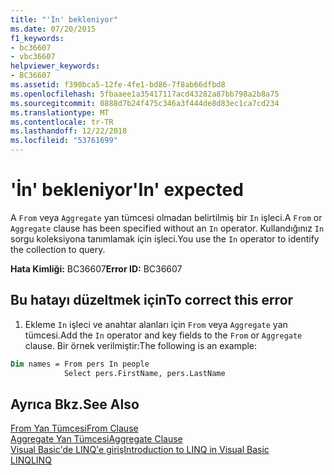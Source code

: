 ```yaml
---
title: "'İn' bekleniyor"
ms.date: 07/20/2015
f1_keywords:
- bc36607
- vbc36607
helpviewer_keywords:
- BC36607
ms.assetid: f390bca5-12fe-4fe1-bd86-7f8ab66dfbd8
ms.openlocfilehash: 5fbaaee1a35417117acd43282a87bb798a2b8a75
ms.sourcegitcommit: 0888d7b24f475c346a3f444de8d83ec1ca7cd234
ms.translationtype: MT
ms.contentlocale: tr-TR
ms.lasthandoff: 12/22/2018
ms.locfileid: "53761699"
---
```

# <a name="in-expected"></a><span data-ttu-id="29a64-102">'İn' bekleniyor</span><span class="sxs-lookup"><span data-stu-id="29a64-102">'In' expected</span></span>
<span data-ttu-id="29a64-103">A `From` veya `Aggregate` yan tümcesi olmadan belirtilmiş bir `In` işleci.</span><span class="sxs-lookup"><span data-stu-id="29a64-103">A `From` or `Aggregate` clause has been specified without an `In` operator.</span></span> <span data-ttu-id="29a64-104">Kullandığınız `In` sorgu koleksiyona tanımlamak için işleci.</span><span class="sxs-lookup"><span data-stu-id="29a64-104">You use the `In` operator to identify the collection to query.</span></span>  
  
 <span data-ttu-id="29a64-105">**Hata Kimliği:** BC36607</span><span class="sxs-lookup"><span data-stu-id="29a64-105">**Error ID:** BC36607</span></span>  
  
## <a name="to-correct-this-error"></a><span data-ttu-id="29a64-106">Bu hatayı düzeltmek için</span><span class="sxs-lookup"><span data-stu-id="29a64-106">To correct this error</span></span>  

1.  <span data-ttu-id="29a64-107">Ekleme `In` işleci ve anahtar alanları için `From` veya `Aggregate` yan tümcesi.</span><span class="sxs-lookup"><span data-stu-id="29a64-107">Add the `In` operator and key fields to the `From` or `Aggregate` clause.</span></span> <span data-ttu-id="29a64-108">Bir örnek verilmiştir:</span><span class="sxs-lookup"><span data-stu-id="29a64-108">The following is an example:</span></span>  

```vb  
Dim names = From pers In people   
            Select pers.FirstName, pers.LastName  
```  
  
## <a name="see-also"></a><span data-ttu-id="29a64-109">Ayrıca Bkz.</span><span class="sxs-lookup"><span data-stu-id="29a64-109">See Also</span></span>  
 [<span data-ttu-id="29a64-110">From Yan Tümcesi</span><span class="sxs-lookup"><span data-stu-id="29a64-110">From Clause</span></span>](../../visual-basic/language-reference/queries/from-clause.md)  
 [<span data-ttu-id="29a64-111">Aggregate Yan Tümcesi</span><span class="sxs-lookup"><span data-stu-id="29a64-111">Aggregate Clause</span></span>](../../visual-basic/language-reference/queries/aggregate-clause.md)  
 [<span data-ttu-id="29a64-112">Visual Basic'de LINQ'e giriş</span><span class="sxs-lookup"><span data-stu-id="29a64-112">Introduction to LINQ in Visual Basic</span></span>](../../visual-basic/programming-guide/language-features/linq/introduction-to-linq.md)  
 [<span data-ttu-id="29a64-113">LINQ</span><span class="sxs-lookup"><span data-stu-id="29a64-113">LINQ</span></span>](../../visual-basic/programming-guide/language-features/linq/index.md)
